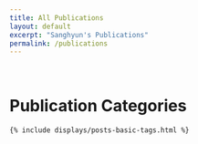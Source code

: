 ```yaml
---
title: All Publications
layout: default
excerpt: "Sanghyun's Publications"
permalink: /publications
---
```


<div class="container">
	<br>
	<div class="home-title">
	    <h1>Publication Categories</h1>
	</div>

	{% include displays/posts-basic-tags.html %}
</div>